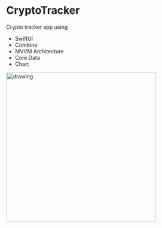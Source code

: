 # CryptoTracker
 Crypto tracker app using 
 - SwiftUI
 - Combine
 - MVVM Architecture
 - Core Data
 - Chart
 
<img src="Images/AppScreens.gif" alt="drawing" width="400"/>

